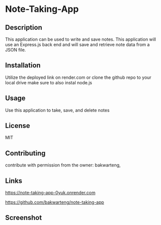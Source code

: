 # Note-Taking-App

## Description

This application can be used to write and save notes. This application will use an Express.js back end and will save and retrieve note data from a JSON file.

## Installation

Utilize the deployed link on render.com or clone the github repo to your local drive make sure to also instal node.js

## Usage

Use this application to take, save, and delete notes

## License

MIT

## Contributing

contribute with permission from the owner: bakwarteng,

## Links

https://note-taking-app-0yuk.onrender.com

https://github.com/bakwarteng/note-taking-app

## Screenshot
